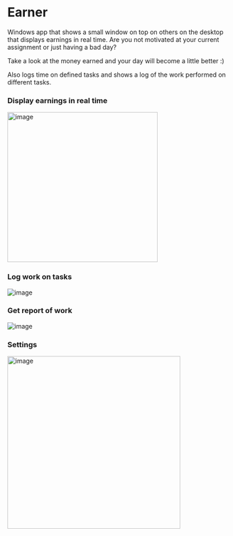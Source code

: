# Earner
Windows app that shows a small window on top on others on the desktop that displays earnings in real time.
Are you not motivated at your current assignment or just having a bad day? 

Take a look at the money earned and your day will become a little better :)

Also logs time on defined tasks and shows a log of the work performed on different tasks.

### Display earnings in real time

<img width="338" alt="image" src="https://user-images.githubusercontent.com/2292809/197410870-0ff9d496-5c46-42cf-90d8-7a68ee2feb65.png">


### Log work on tasks

![image](https://user-images.githubusercontent.com/2292809/197847813-901becae-0594-4816-a795-f0748abf6fe7.png)


### Get report of work

![image](https://user-images.githubusercontent.com/2292809/197633455-5da561d6-f51e-49d5-85cf-6b1daef76e60.png)


### Settings

<img width="389" alt="image" src="https://user-images.githubusercontent.com/2292809/197411021-dd270bb1-74ae-45c0-93d0-53bb82e67a4e.png">

